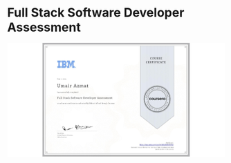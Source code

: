<h1>Full Stack Software Developer Assessment</h1>
<img src="Full-Stack-Software-Developer-Assessment.png" alt="">

